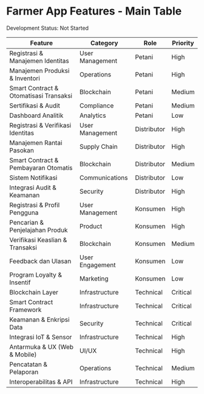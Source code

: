 # Farmer App Features - Main Table

Development Status: Not Started

| **Feature** | **Category** | **Role** | **Priority** |
| --- | --- | --- | --- |
| Registrasi & Manajemen Identitas | User Management | Petani | High |
| Manajemen Produksi & Inventori | Operations | Petani | High |
| Smart Contract & Otomatisasi Transaksi | Blockchain | Petani | Medium |
| Sertifikasi & Audit | Compliance | Petani | Medium |
| Dashboard Analitik | Analytics | Petani | Low |
| Registrasi & Verifikasi Identitas | User Management | Distributor | High |
| Manajemen Rantai Pasokan | Supply Chain | Distributor | High |
| Smart Contract & Pembayaran Otomatis | Blockchain | Distributor | Medium |
| Sistem Notifikasi | Communications | Distributor | Low |
| Integrasi Audit & Keamanan | Security | Distributor | High |
| Registrasi & Profil Pengguna | User Management | Konsumen | High |
| Pencarian & Penjelajahan Produk | Product | Konsumen | High |
| Verifikasi Keaslian & Transaksi | Blockchain | Konsumen | Medium |
| Feedback dan Ulasan | User Engagement | Konsumen | Low |
| Program Loyalty & Insentif | Marketing | Konsumen | Low |
| Blockchain Layer | Infrastructure | Technical | Critical |
| Smart Contract Framework | Infrastructure | Technical | Critical |
| Keamanan & Enkripsi Data | Security | Technical | Critical |
| Integrasi IoT & Sensor | Infrastructure | Technical | High |
| Antarmuka & UX (Web & Mobile) | UI/UX | Technical | High |
| Pencatatan & Pelaporan | Operations | Technical | Medium |
| Interoperabilitas & API | Infrastructure | Technical | High |